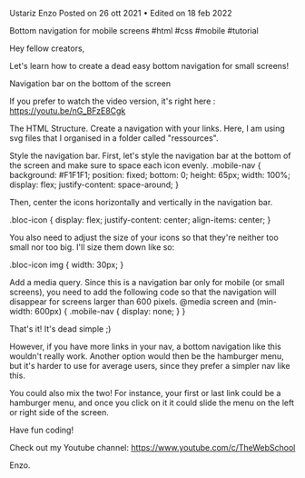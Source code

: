 Ustariz Enzo Posted on 26 ott 2021 • Edited on 18 feb 2022

Bottom navigation for mobile screens #html #css #mobile #tutorial

Hey fellow creators,

Let's learn how to create a dead easy bottom navigation for small screens!

Navigation bar on the bottom of the screen

If you prefer to watch the video version, it's right here : https://youtu.be/nG_BFzE8Cgk

The HTML Structure. Create a navigation with your links. Here, I am using svg files that I organised in a folder called "ressources".
         
Style the navigation bar. First, let's style the navigation bar at the bottom of the screen and make sure to space each icon evenly.
.mobile-nav { background: #F1F1F1; position: fixed; bottom: 0; height: 65px; width: 100%; display: flex; justify-content: space-around; }

Then, center the icons horizontally and vertically in the navigation bar.

.bloc-icon { display: flex; justify-content: center; align-items: center; }

You also need to adjust the size of your icons so that they're neither too small nor too big. I'll size them down like so:

.bloc-icon img { width: 30px; }

Add a media query. Since this is a navigation bar only for mobile (or small screens), you need to add the following code so that the navigation will disappear for screens larger than 600 pixels.
@media screen and (min-width: 600px) { .mobile-nav { display: none; } }

That's it! It's dead simple ;)

However, if you have more links in your nav, a bottom navigation like this wouldn't really work. Another option would then be the hamburger menu, but it's harder to use for average users, since they prefer a simpler nav like this.

You could also mix the two! For instance, your first or last link could be a hamburger menu, and once you click on it it could slide the menu on the left or right side of the screen.

Have fun coding!

Check out my Youtube channel: https://www.youtube.com/c/TheWebSchool

Enzo.
